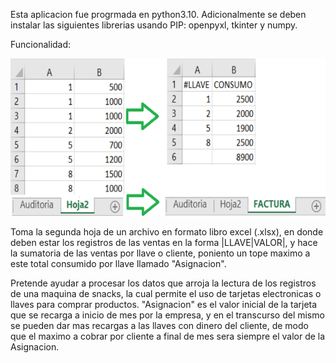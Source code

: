 Esta aplicacion fue progrmada en python3.10.
Adicionalmente se deben instalar las siguientes librerias usando PIP: openpyxl, tkinter y numpy. 

Funcionalidad:

![alt Ver_Imagen_Instrucciones](./InstruccionesPrograma.png) 

Toma la segunda hoja de un archivo en formato libro excel (.xlsx), en donde deben estar los registros de las ventas en la forma |LLAVE|VALOR|, y hace la sumatoria de las ventas por llave o cliente, poniento un tope maximo a este total consumido por llave llamado "Asignacion". 

Pretende ayudar a procesar los datos que arroja la lectura de los registros de una maquina de snacks, la cual permite el uso de tarjetas electronicas o llaves para comprar productos. "Asignacion" es el valor inicial de la tarjeta que se recarga a inicio de mes por la empresa, y en el transcurso del mismo se pueden dar mas recargas a las llaves con dinero del cliente, de modo que el maximo a cobrar por cliente a final de mes sera siempre el valor de la Asignacion.  
